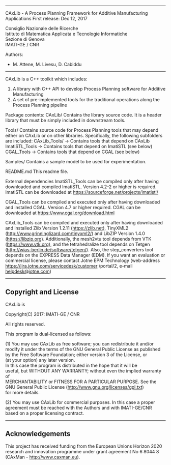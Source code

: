 ------------------------------------------------
CAxLib - A Process Planning Framework for Additive Manufacturing Applications
First release: Dec 12, 2017

Consiglio Nazionale delle Ricerche                                        
Istituto di Matematica Applicata e Tecnologie Informatiche                
Sezione di Genova                                                         
IMATI-GE / CNR                                                            

Authors:
- M. Attene, M. Livesu, D. Cabiddu

------------------------------------------------

CAxLib is a C++ toolkit which includes:
1) A library with C++ API to develop Process Planning software for Additive Manufacturing
2) A set of pre-implemented tools for the traditional operations along the Process Planning pipeline

Package contents:
CAxLib/
 Contains the library source code. It is a header library that must be simply included in downstream tools.

Tools/
 Contains source code for Process Planning tools that may depend either on CAxLib or on
 other libraries. Specifically, the following subfolders are included:
 CAxLib_Tools/ -> Contains tools that depend on CAxLib
 ImatiSTL_Tools -> Contains tools that depend on ImatiSTL (see below)
 CGAL_Tools -> Contains tools that depend on CGAL (see below)

Samples/
 Contains a sample model to be used for experimentation.

README.md
 This readme file.


External dependencies
 ImatiSTL_Tools can be compiled only after having downloaded and compiled ImatiSTL.
 Version 4.2-2 or higher is required.
 ImatiSTL can be downloaded at https://sourceforge.net/projects/imatistl/

 CGAL_Tools can be compiled and executed only after having downloaded and installed CGAL.
 Version 4.7 or higher required.
 CGAL can be downloaded at https://www.cgal.org/download.html

 CAxLib_Tools can be compiled and executed only after having downloaded and installed
 Zlib Version 1.2.11 (https://zlib.net), TinyXML2 (http://www.grinninglizard.com/tinyxml2/)
 and LibZIP Version 1.4.0 (https://libzip.org). Additionally, the mesh2vtu tool
 depends from VTK (https://www.vtk.org), and the tetrahedralize tool depends on Tetgen
 (http://wias-berlin.de/software/tetgen/). Also, the step_converters tool depends on the EXPRESS Data Manager (EDM). If you want 
 an evaluation or commercial license, please contact Jotne EPM Technology (web-address https://jira.jotne.com/servicedesk/customer
 /portal/2, e-mail helpdesk@jotne.com)

---------------------
Copyright and License
---------------------

CAxLib is

Copyright(C) 2017: IMATI-GE / CNR                                         

All rights reserved.                                                      

This program is dual-licensed as follows:

(1) You may use CAxLib as free software; you can redistribute it and/or
modify it under the terms of the GNU General Public License as published
by the Free Software Foundation; either version 3 of the License, or     
(at your option) any later version.                                      
In this case the program is distributed in the hope that it will be      
useful, but WITHOUT ANY WARRANTY; without even the implied warranty of   
MERCHANTABILITY or FITNESS FOR A PARTICULAR PURPOSE.  See the            
GNU General Public License (http://www.gnu.org/licenses/gpl.txt)         
for more details.                                                        

(2) You may use CAxLib for commercial purposes. In this case a
proper agreement must be reached with the Authors and with IMATI-GE/CNR  
based on a proper licensing contract.

----------------
Acknowledgements
----------------
This project has received funding from the European Unions Horizon 2020 research and innovation programme under grant agreement No 6 8044 8 (CAxMan - http://www.caxman.eu).
